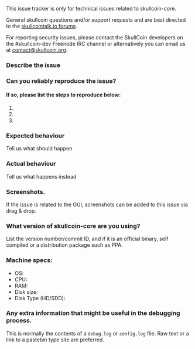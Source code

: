 <!--- Remove sections that do not apply -->

This issue tracker is only for technical issues related to skullcoin-core.

General skullcoin questions and/or support requests and are best directed to the [skullcointalk.io forums](https://skullcointalk.io/).

For reporting security issues, please contact the SkullCoin developers on the #skullcoin-dev Freenode IRC channel or alternatively you can email us at contact@skullcoin.org.

### Describe the issue

### Can you reliably reproduce the issue?
#### If so, please list the steps to reproduce below:
1.
2.
3.

### Expected behaviour
Tell us what should happen

### Actual behaviour
Tell us what happens instead

### Screenshots.
If the issue is related to the GUI, screenshots can be added to this issue via drag & drop.

### What version of skullcoin-core are you using?
List the version number/commit ID, and if it is an official binary, self compiled or a distribution package such as PPA.

### Machine specs:
- OS:
- CPU:
- RAM:
- Disk size:
- Disk Type (HD/SDD):

### Any extra information that might be useful in the debugging process.
This is normally the contents of a `debug.log` or `config.log` file. Raw text or a link to a pastebin type site are preferred.

